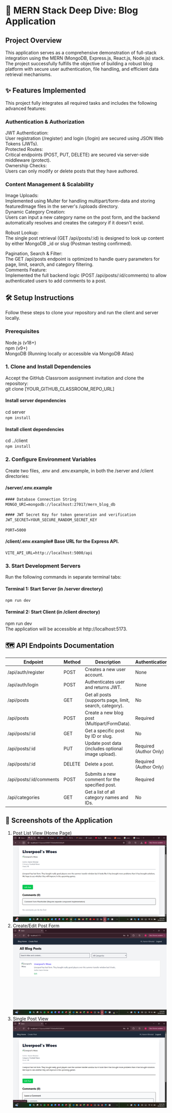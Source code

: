 #  🚀 MERN Stack Deep Dive: Blog Application  
##  Project Overview  
This application serves as a comprehensive demonstration of full-stack integration using the MERN (MongoDB, Express.js, React.js, Node.js) stack.  
The project successfully fulfills the objective of building a robust blog platform with secure user authentication, file handling, and efficient data retrieval mechanisms.
##  ✨ Features Implemented  
This project fully integrates all required tasks and includes the following advanced features:  
### Authentication & Authorization
JWT Authentication:   
User registration (/register) and login (/login) are secured using JSON Web Tokens (JWTs).    
Protected Routes:   
Critical endpoints (POST, PUT, DELETE) are secured via server-side middleware (protect).  
Ownership Checks:   
Users can only modify or delete posts that they have authored.  
### Content Management & Scalability
Image Uploads:    
Implemented using Multer for handling multipart/form-data and storing featuredImage files in the server's /uploads directory.  
Dynamic Category Creation:  
 Users can input a new category name on the post form, and the backend automatically resolves and creates the category if it doesn't exist.    
 
Robust Lookup:  
 The single post retrieval (GET /api/posts/:id) is designed to look up content by either MongoDB _id or slug (Postman testing confirmed).  
 
Pagination, Search & Filter:  
The GET /api/posts endpoint is optimized to handle query parameters for page, limit, search, and category filtering.  
Comments Feature:   
Implemented the full backend logic (POST /api/posts/:id/comments) to allow authenticated users to add comments to a post.  
## 🛠️ Setup Instructions  
Follow these steps to clone your repository and run the client and server locally.    
### Prerequisites  
Node.js (v18+)  
npm (v9+)  
MongoDB (Running locally or accessible via MongoDB Atlas)  
### 1. Clone and Install Dependencies  
 
Accept the GitHub Classroom assignment invitation and clone the repository:    
git clone [YOUR_GITHUB_CLASSROOM_REPO_URL]  

#### Install server dependencies    
cd server  
`npm install` 

#### Install client dependencies  
cd ../client  
`npm install`  
### 2. Configure Environment Variables  
Create two files, .env and .env.example, in both the /server and /client directories:     
#### /server/.env.example  
```  
#### Database Connection String    
MONGO_URI=mongodb://localhost:27017/mern_blog_db    

#### JWT Secret Key for token generation and verification  
JWT_SECRET=YOUR_SECURE_RANDOM_SECRET_KEY  

PORT=5000  
```  

#### /client/.env.example# Base URL for the Express API.  
``` 
VITE_API_URL=http://localhost:5000/api  
```
### 3. Start Development Servers  
Run the following commands in separate terminal tabs:   
#### Terminal 1: Start Server (in /server directory)  
`npm run dev`

#### Terminal 2: Start Client (in /client directory)  
npm run dev  
The application will be accessible at http://localhost:5173.  
## 🗺️ API Endpoints Documentation  
| Endpoint                     | Method | Description                                               | Authentication      |
|-------------------------------|--------|-----------------------------------------------------------|-------------------|
| /api/auth/register            | POST   | Creates a new user account.                               | None              |
| /api/auth/login               | POST   | Authenticates user and returns JWT.                       | None              |
| /api/posts                    | GET    | Get all posts (supports page, limit, search, category).   | No                |
| /api/posts                    | POST   | Create a new blog post (Multipart/FormData).             | Required          |
| /api/posts/:id                | GET    | Get a specific post by ID or slug.                       | No                |
| /api/posts/:id                | PUT    | Update post data (includes optional image upload).       | Required (Author Only) |
| /api/posts/:id                | DELETE | Delete a post.                                           | Required (Author Only) |
| /api/posts/:id/comments       | POST   | Submits a new comment for the specified post.            | Required          |
| /api/categories               | GET    | Get a list of all category names and IDs.                | No                |

## 📸 Screenshots of the Application   
1. Post List View (Home Page)      
![Screenshot 1](client/src/assets/Screenshot1.png)  
2. Create/Edit Post Form    
![Screenshot 2](client/src/assets/Screenshot2.png)  
3. Single Post View    
![Screenshot 3](client/src/assets/Screenshot3.png)  
